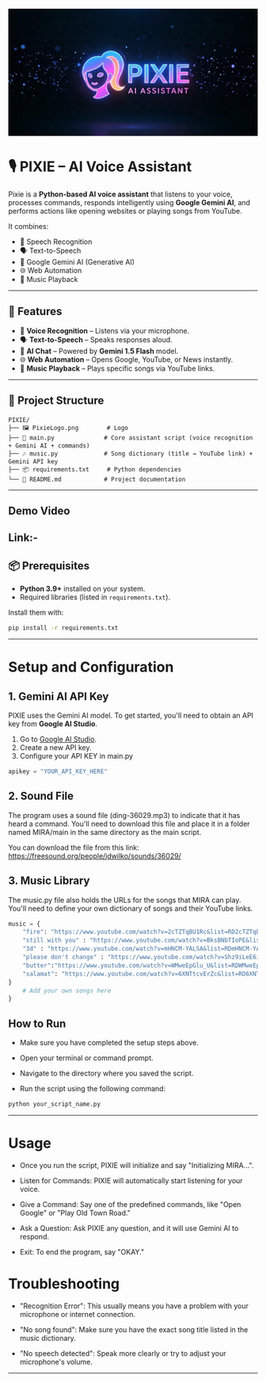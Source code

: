 ![PIXIE LOGO](PixieLogo.png)
# 🎙️ PIXIE – AI Voice Assistant

Pixie is a **Python-based AI voice assistant** that listens to your voice, processes commands, responds intelligently using **Google Gemini AI**, and performs actions like opening websites or playing songs from YouTube.  

It combines:  
- 🎤 Speech Recognition  
- 🗣 Text-to-Speech  
- 🤖 Google Gemini AI (Generative AI)  
- 🌐 Web Automation  
- 🎵 Music Playback  

---

## 🚀 Features
- 🎤 **Voice Recognition** – Listens via your microphone.  
- 🗣 **Text-to-Speech** – Speaks responses aloud.  
- 🤖 **AI Chat** – Powered by **Gemini 1.5 Flash** model.  
- 🌐 **Web Automation** – Opens Google, YouTube, or News instantly.  
- 🎵 **Music Playback** – Plays specific songs via YouTube links.    

---

## 📂 Project Structure
```
PIXIE/
├── 🖼️ PixieLogo.png        # Logo
├── 🧠 main.py              # Core assistant script (voice recognition + Gemini AI + commands)
├── 🎶 music.py             # Song dictionary (title → YouTube link) + Gemini API key
├── 📦 requirements.txt     # Python dependencies
└── 📘 README.md            # Project documentation
```

---
## Demo Video
Link:- 
---

## 📦 Prerequisites
- **Python 3.9+** installed on your system.  
- Required libraries (listed in `requirements.txt`).  

Install them with:  
```bash
pip install -r requirements.txt
```
---
# Setup and Configuration

## 1. Gemini AI API Key
PIXIE uses the Gemini AI model. To get started, you'll need to obtain an API key from **Google AI Studio**.

1. Go to [Google AI Studio](https://aistudio.google.com/).
2. Create a new API key.
3. Configure your API KEY in main.py

```python
apikey = "YOUR_API_KEY_HERE"
```
## 2. Sound File
The program uses a sound file (ding-36029.mp3) to indicate that it has heard a command. You'll need to download this file and place it in a folder named MIRA/main in the same directory as the main script.

You can download the file from this link: https://freesound.org/people/jdwilko/sounds/36029/

## 3. Music Library
The music.py file also holds the URLs for the songs that MIRA can play. You'll need to define your own dictionary of songs and their YouTube links.
```python
music = {
    "fire": "https://www.youtube.com/watch?v=2cTZTqBU1Rc&list=RD2cTZTqBU1Rc&start_radio=1&pp=ygUEZmlyZaAHAQ%3D%3D",
    "still with you" : "https://www.youtube.com/watch?v=BksBNbTIoPE&list=RDBksBNbTIoPE&start_radio=1&pp=ygUOc3RpbGwgd2l0aCB5b3WgBwE%3D",
    "3d" : "https://www.youtube.com/watch?v=mHNCM-YALSA&list=RDmHNCM-YALSA&start_radio=1&pp=ygUCM2SgBwE%3D",
    "please don't change" : "https://www.youtube.com/watch?v=Shz9iLeE6i4&list=RDShz9iLeE6i4&start_radio=1&pp=ygUccGxlYXNlIGRvbid0IGNoYW5nZSBqdW5na29va6AHAQ%3D%3D",
    "butter":"https://www.youtube.com/watch?v=WMweEpGlu_U&list=RDWMweEpGlu_U&start_radio=1&pp=ygUGYnV0dGVyoAcB",
    "salamat": "https://www.youtube.com/watch?v=6XNTtcvErZc&list=RD6XNTtcvErZc&start_radio=1&pp=ygUGc2xhbWF0oAcB0gcJCbIJAYcqIYzv"
}
    # Add your own songs here
}
```
## How to Run
- Make sure you have completed the setup steps above.

 - Open your terminal or command prompt.

- Navigate to the directory where you saved the script.

- Run the script using the following command:
```python
python your_script_name.py
```
---
# Usage
- Once you run the script, PIXIE will initialize and say "Initializing MIRA...".

- Listen for Commands: PIXIE will automatically start listening for your voice.

- Give a Command: Say one of the predefined commands, like "Open Google" or "Play Old Town Road."

- Ask a Question: Ask PIXIE any question, and it will use Gemini AI to respond.

- Exit: To end the program, say "OKAY."
# Troubleshooting
- "Recognition Error": This usually means you have a problem with your microphone or internet connection.

- "No song found": Make sure you have the exact song title listed in the music dictionary.

- "No speech detected": Speak more clearly or try to adjust your microphone's volume.
---
